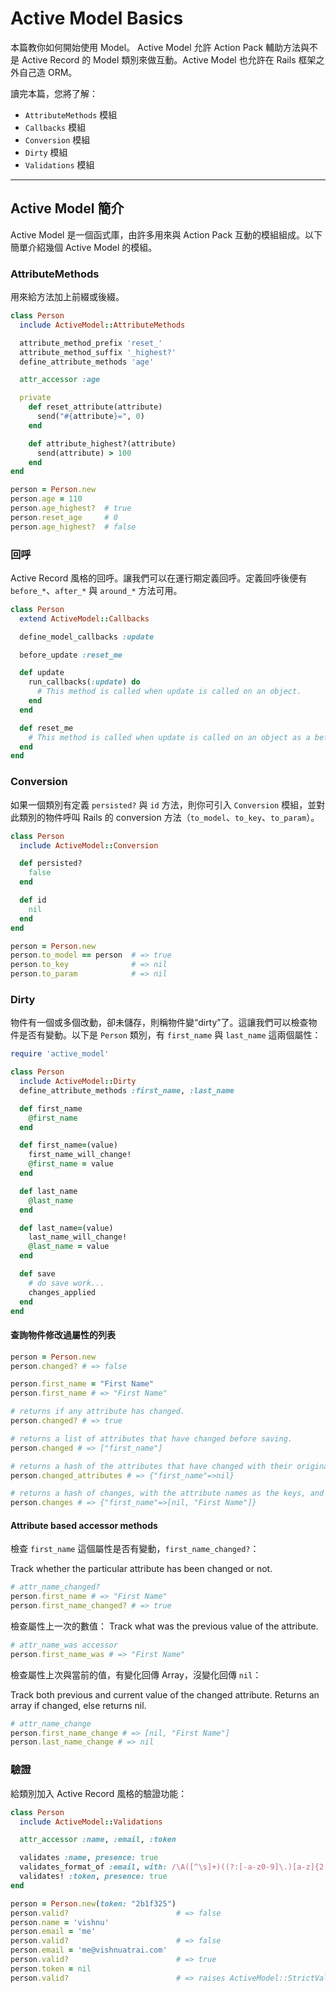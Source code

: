 Active Model Basics
====================

本篇教你如何開始使用 Model。 Active Model 允許 Action Pack 輔助方法與不是 Active Record 的 Model 類別來做互動。Active Model 也允許在 Rails 框架之外自己造 ORM。

讀完本篇，您將了解：

* `AttributeMethods` 模組
* `Callbacks` 模組
* `Conversion` 模組
* `Dirty` 模組
* `Validations` 模組

--------------------------------------------------------------------------------

Active Model 簡介
---------------------

Active Model 是一個函式庫，由許多用來與 Action Pack 互動的模組組成。以下簡單介紹幾個 Active Model 的模組。

### AttributeMethods

用來給方法加上前綴或後綴。

```ruby
class Person
  include ActiveModel::AttributeMethods

  attribute_method_prefix 'reset_'
  attribute_method_suffix '_highest?'
  define_attribute_methods 'age'

  attr_accessor :age

  private
    def reset_attribute(attribute)
      send("#{attribute}=", 0)
    end

    def attribute_highest?(attribute)
      send(attribute) > 100
    end
end

person = Person.new
person.age = 110
person.age_highest?  # true
person.reset_age     # 0
person.age_highest?  # false
```

### 回呼

Active Record 風格的回呼。讓我們可以在運行期定義回呼。定義回呼後便有 `before_*`、`after_*` 與 `around_*` 方法可用。

```ruby
class Person
  extend ActiveModel::Callbacks

  define_model_callbacks :update

  before_update :reset_me

  def update
    run_callbacks(:update) do
      # This method is called when update is called on an object.
    end
  end

  def reset_me
    # This method is called when update is called on an object as a before_update callback is defined.
  end
end
```

### Conversion

如果一個類別有定義 `persisted?` 與 `id` 方法，則你可引入 `Conversion` 模組，並對此類別的物件呼叫 Rails 的 conversion 方法（`to_model`、`to_key`、`to_param`）。

```ruby
class Person
  include ActiveModel::Conversion

  def persisted?
    false
  end

  def id
    nil
  end
end

person = Person.new
person.to_model == person  # => true
person.to_key              # => nil
person.to_param            # => nil
```

### Dirty

物件有一個或多個改動，卻未儲存，則稱物件變“dirty”了。這讓我們可以檢查物件是否有變動。以下是 `Person` 類別，有 `first_name` 與 `last_name` 這兩個屬性：

```ruby
require 'active_model'

class Person
  include ActiveModel::Dirty
  define_attribute_methods :first_name, :last_name

  def first_name
    @first_name
  end

  def first_name=(value)
    first_name_will_change!
    @first_name = value
  end

  def last_name
    @last_name
  end

  def last_name=(value)
    last_name_will_change!
    @last_name = value
  end

  def save
    # do save work...
    changes_applied
  end
end
```

#### 查詢物件修改過屬性的列表

```ruby
person = Person.new
person.changed? # => false

person.first_name = "First Name"
person.first_name # => "First Name"

# returns if any attribute has changed.
person.changed? # => true

# returns a list of attributes that have changed before saving.
person.changed # => ["first_name"]

# returns a hash of the attributes that have changed with their original values.
person.changed_attributes # => {"first_name"=>nil}

# returns a hash of changes, with the attribute names as the keys, and the values will be an array of the old and new value for that field.
person.changes # => {"first_name"=>[nil, "First Name"]}
```

#### Attribute based accessor methods

檢查 `first_name` 這個屬性是否有變動，`first_name_changed?`：

Track whether the particular attribute has been changed or not.

```ruby
# attr_name_changed?
person.first_name # => "First Name"
person.first_name_changed? # => true
```

檢查屬性上一次的數值：
Track what was the previous value of the attribute.

```ruby
# attr_name_was accessor
person.first_name_was # => "First Name"
```

檢查屬性上次與當前的值，有變化回傳 Array，沒變化回傳 `nil`：

Track both previous and current value of the changed attribute. Returns an array if changed, else returns nil.

```ruby
# attr_name_change
person.first_name_change # => [nil, "First Name"]
person.last_name_change # => nil
```

### 驗證

給類別加入 Active Record 風格的驗證功能：

```ruby
class Person
  include ActiveModel::Validations

  attr_accessor :name, :email, :token

  validates :name, presence: true
  validates_format_of :email, with: /\A([^\s]+)((?:[-a-z0-9]\.)[a-z]{2,})\z/i
  validates! :token, presence: true
end

person = Person.new(token: "2b1f325")
person.valid?                        # => false
person.name = 'vishnu'
person.email = 'me'
person.valid?                        # => false
person.email = 'me@vishnuatrai.com'
person.valid?                        # => true
person.token = nil
person.valid?                        # => raises ActiveModel::StrictValidationFailed
```
